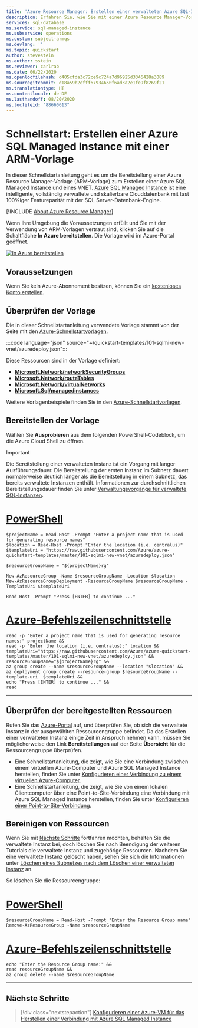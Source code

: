 ```yaml
---
title: 'Azure Resource Manager: Erstellen einer verwalteten Azure SQL-Instanz'
description: Erfahren Sie, wie Sie mit einer Azure Resource Manager-Vorlage eine verwaltete Azure SQL-Instanz erstellen.
services: sql-database
ms.service: sql-managed-instance
ms.subservice: operations
ms.custom: subject-armqs
ms.devlang: ''
ms.topic: quickstart
author: stevestein
ms.author: sstein
ms.reviewer: carlrab
ms.date: 06/22/2020
ms.openlocfilehash: d405cfda3c72ce9c724a7d96925d3346428a3089
ms.sourcegitcommit: d18a59b2efff67934650f6ad3a2e1fe9f8269f21
ms.translationtype: HT
ms.contentlocale: de-DE
ms.lasthandoff: 08/20/2020
ms.locfileid: "88660613"
---
```

# <a name="quickstart-create-an-azure-sql-managed-instance-using-an-arm-template"></a>Schnellstart: Erstellen einer Azure SQL Managed Instance mit einer ARM-Vorlage

In dieser Schnellstartanleitung geht es um die Bereitstellung einer Azure Resource Manager-Vorlage (ARM-Vorlage) zum Erstellen einer Azure SQL Managed Instance und eines VNET. [Azure SQL Managed Instance](sql-managed-instance-paas-overview.md) ist eine intelligente, vollständig verwaltete und skalierbare Clouddatenbank mit fast 100%iger Featureparität mit der SQL Server-Datenbank-Engine.

[!INCLUDE [About Azure Resource Manager](../../../includes/resource-manager-quickstart-introduction.md)]

Wenn Ihre Umgebung die Voraussetzungen erfüllt und Sie mit der Verwendung von ARM-Vorlagen vertraut sind, klicken Sie auf die Schaltfläche **In Azure bereitstellen**. Die Vorlage wird im Azure-Portal geöffnet.

[![In Azure bereitstellen](../../media/template-deployments/deploy-to-azure.svg)](https://portal.azure.com/#create/Microsoft.Template/uri/https%3A%2F%2Fraw.githubusercontent.com%2FAzure%2Fazure-quickstart-templates%2Fmaster%2F101-sqlmi-new-vnet%2Fazuredeploy.json)

## <a name="prerequisites"></a>Voraussetzungen

Wenn Sie kein Azure-Abonnement besitzen, können Sie ein [kostenloses Konto erstellen](https://azure.microsoft.com/free/).

## <a name="review-the-template"></a>Überprüfen der Vorlage

Die in dieser Schnellstartanleitung verwendete Vorlage stammt von der Seite mit den [Azure-Schnellstartvorlagen](https://azure.microsoft.com/resources/templates/101-sqlmi-new-vnet/).

:::code language="json" source="~/quickstart-templates/101-sqlmi-new-vnet/azuredeploy.json":::

Diese Ressourcen sind in der Vorlage definiert:

- [**Microsoft.Network/networkSecurityGroups**](/azure/templates/microsoft.Network/networkSecurityGroups)
- [**Microsoft.Network/routeTables**](/azure/templates/microsoft.Network/routeTables)
- [**Microsoft.Network/virtualNetworks**](/azure/templates/microsoft.Network/virtualNetworks)
- [**Microsoft.Sql/managedinstances**](/azure/templates/microsoft.sql/managedinstances)

Weitere Vorlagenbeispiele finden Sie in den [Azure-Schnellstartvorlagen](https://azure.microsoft.com/resources/templates/?resourceType=Microsoft.Sql&pageNumber=1&sort=Popular).

## <a name="deploy-the-template"></a>Bereitstellen der Vorlage

Wählen Sie **Ausprobieren** aus dem folgenden PowerShell-Codeblock, um die Azure Cloud Shell zu öffnen.

> [!IMPORTANT]
> Die Bereitstellung einer verwalteten Instanz ist ein Vorgang mit langer Ausführungsdauer. Die Bereitstellung der ersten Instanz im Subnetz dauert normalerweise deutlich länger als die Bereitstellung in einem Subnetz, das bereits verwaltete Instanzen enthält. Informationen zur durchschnittlichen Bereitstellungsdauer finden Sie unter [Verwaltungsvorgänge für verwaltete SQL-Instanzen](sql-managed-instance-paas-overview.md#management-operations).

# <a name="powershell"></a>[PowerShell](#tab/azure-powershell)

```azurepowershell-interactive
$projectName = Read-Host -Prompt "Enter a project name that is used for generating resource names"
$location = Read-Host -Prompt "Enter the location (i.e. centralus)"
$templateUri = "https://raw.githubusercontent.com/Azure/azure-quickstart-templates/master/101-sqlmi-new-vnet/azuredeploy.json"

$resourceGroupName = "${projectName}rg"

New-AzResourceGroup -Name $resourceGroupName -Location $location
New-AzResourceGroupDeployment -ResourceGroupName $resourceGroupName -TemplateUri $templateUri

Read-Host -Prompt "Press [ENTER] to continue ..."
```

# <a name="azure-cli"></a>[Azure-Befehlszeilenschnittstelle](#tab/azure-cli)

```azurecli-interactive
read -p "Enter a project name that is used for generating resource names:" projectName &&
read -p "Enter the location (i.e. centralus):" location &&
templateUri="https://raw.githubusercontent.com/Azure/azure-quickstart-templates/master/101-sqlmi-new-vnet/azuredeploy.json" &&
resourceGroupName="${projectName}rg" &&
az group create --name $resourceGroupName --location "$location" &&
az deployment group create --resource-group $resourceGroupName --template-uri  $templateUri &&
echo "Press [ENTER] to continue ..." &&
read
```

---

## <a name="review-deployed-resources"></a>Überprüfen der bereitgestellten Ressourcen

Rufen Sie das [Azure-Portal](https://portal.azure.com/#blade/HubsExtension/BrowseResourceGroups) auf, und überprüfen Sie, ob sich die verwaltete Instanz in der ausgewählten Ressourcengruppe befindet. Da das Erstellen einer verwalteten Instanz einige Zeit in Anspruch nehmen kann, müssen Sie möglicherweise den Link **Bereitstellungen** auf der Seite **Übersicht** für die Ressourcengruppe überprüfen.

- Eine Schnellstartanleitung, die zeigt, wie Sie eine Verbindung zwischen einem virtuellen Azure-Computer und Azure SQL Managed Instance herstellen, finden Sie unter [Konfigurieren einer Verbindung zu einem virtuellen Azure-Computer](connect-vm-instance-configure.md).
- Eine Schnellstartanleitung, die zeigt, wie Sie von einem lokalen Clientcomputer über eine Point-to-Site-Verbindung eine Verbindung mit Azure SQL Managed Instance herstellen, finden Sie unter [Konfigurieren einer Point-to-Site-Verbindung](point-to-site-p2s-configure.md).

## <a name="clean-up-resources"></a>Bereinigen von Ressourcen

Wenn Sie mit [Nächste Schritte](#next-steps) fortfahren möchten, behalten Sie die verwaltete Instanz bei, doch löschen Sie nach Beendigung der weiteren Tutorials die verwaltete Instanz und zugehörige Ressourcen. Nachdem Sie eine verwaltete Instanz gelöscht haben, sehen Sie sich die Informationen unter [Löschen eines Subnetzes nach dem Löschen einer verwalteten Instanz](virtual-cluster-delete.md) an.


So löschen Sie die Ressourcengruppe:

# <a name="powershell"></a>[PowerShell](#tab/azure-powershell)

```azurepowershell-interactive
$resourceGroupName = Read-Host -Prompt "Enter the Resource Group name"
Remove-AzResourceGroup -Name $resourceGroupName
```

# <a name="azure-cli"></a>[Azure-Befehlszeilenschnittstelle](#tab/azure-cli)

```azurecli-interactive
echo "Enter the Resource Group name:" &&
read resourceGroupName &&
az group delete --name $resourceGroupName
```

---

## <a name="next-steps"></a>Nächste Schritte

> [!div class="nextstepaction"]
> [Konfigurieren einer Azure-VM für das Herstellen einer Verbindung mit Azure SQL Managed Instance](connect-vm-instance-configure.md)
